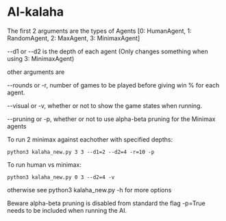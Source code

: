 # AI-kalaha

The first 2 arguments are the types of Agents [0: HumanAgent, 1: RandomAgent, 2: MaxAgent, 3: MinimaxAgent]

--d1 or --d2 is the depth of each agent (Only changes something when using 3: MinimaxAgent)

other arguments are 

--rounds or -r, number of games to be played before giving win % for each agent.

--visual or -v, whether or not to show the game states when running.

--pruning or -p, whether or not to use alpha-beta pruning for the Minimax agents

To run 2 minimax against eachother with specified depths:
```
python3 kalaha_new.py 3 3 --d1=2 --d2=4 -r=10 -p
```
To run human vs minimax:
```
python3 kalaha_new.py 0 3 --d2=4 -v
```
otherwise see python3 kalaha_new.py -h for more options

Beware alpha-beta pruning is disabled from standard the flag -p=True needs to be included when running the AI.
